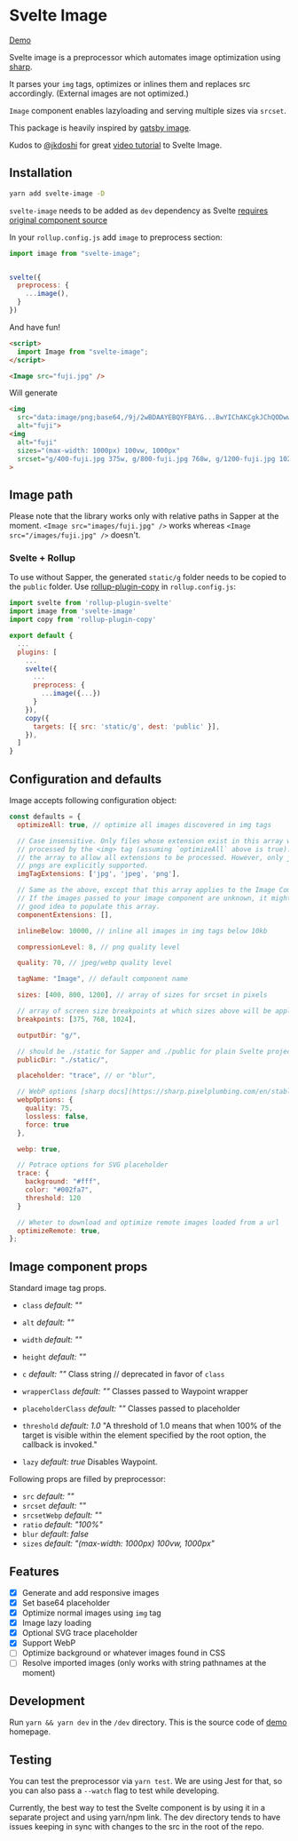 # Svelte Image

[Demo](https://svelte-image.matyunya.now.sh/)

Svelte image is a preprocessor which automates image optimization using [sharp](https://github.com/lovell/sharp).

It parses your `img` tags, optimizes or inlines them and replaces src accordingly. (External images are not optimized.)

`Image` component enables lazyloading and serving multiple sizes via `srcset`.

This package is heavily inspired by [gatsby image](https://www.gatsbyjs.org/packages/gatsby-image/).

Kudos to [@jkdoshi](https://github.com/jkdoshi) for great [video tutorial](https://www.youtube.com/watch?v=FKNc9A8u2oE) to Svelte Image.

## Installation

```bash
yarn add svelte-image -D
```

`svelte-image` needs to be added as `dev` dependency as Svelte [requires original component source](https://github.com/sveltejs/sapper-template#using-external-components)

In your `rollup.config.js` add `image` to preprocess section:

```js
import image from "svelte-image";


svelte({
  preprocess: {
    ...image(),
  }
})
```

And have fun!

```html
<script>
  import Image from "svelte-image";
</script>

<Image src="fuji.jpg" />
```

Will generate

```html
<img
  src="data:image/png;base64,/9j/2wBDAAYEBQYFBAYG...BwYIChAKCgkJChQODwwQF"
  alt="fuji">
<img
  alt="fuji"
  sizes="(max-width: 1000px) 100vw, 1000px"
  srcset="g/400-fuji.jpg 375w, g/800-fuji.jpg 768w, g/1200-fuji.jpg 1024w"
>
```

## Image path

Please note that the library works only with relative paths in Sapper at the moment.
`<Image src="images/fuji.jpg" />` works whereas `<Image src="/images/fuji.jpg" />` doesn't.

### Svelte + Rollup

To use without Sapper, the generated `static/g` folder needs to be copied to the `public` folder. Use [rollup-plugin-copy](https://www.npmjs.com/package/rollup-plugin-copy) in `rollup.config.js`:

```js
import svelte from 'rollup-plugin-svelte'
import image from 'svelte-image'
import copy from 'rollup-plugin-copy'

export default {
  ...
  plugins: [
    ...
    svelte({
      ...
      preprocess: {
        ...image({...})
      }
    }),
    copy({
      targets: [{ src: 'static/g', dest: 'public' }],
    }),
  ]
}
```

## Configuration and defaults

Image accepts following configuration object:

```js
const defaults = {
  optimizeAll: true, // optimize all images discovered in img tags

  // Case insensitive. Only files whose extension exist in this array will be
  // processed by the <img> tag (assuming `optimizeAll` above is true). Empty
  // the array to allow all extensions to be processed. However, only jpegs and
  // pngs are explicitly supported.
  imgTagExtensions: ['jpg', 'jpeg', 'png'],

  // Same as the above, except that this array applies to the Image Component.
  // If the images passed to your image component are unknown, it might be a
  // good idea to populate this array.
  componentExtensions: [],

  inlineBelow: 10000, // inline all images in img tags below 10kb

  compressionLevel: 8, // png quality level

  quality: 70, // jpeg/webp quality level

  tagName: "Image", // default component name

  sizes: [400, 800, 1200], // array of sizes for srcset in pixels

  // array of screen size breakpoints at which sizes above will be applied
  breakpoints: [375, 768, 1024],

  outputDir: "g/",

  // should be ./static for Sapper and ./public for plain Svelte projects
  publicDir: "./static/",

  placeholder: "trace", // or "blur",

  // WebP options [sharp docs](https://sharp.pixelplumbing.com/en/stable/api-output/#webp)
  webpOptions: {
    quality: 75,
    lossless: false,
    force: true
  },

  webp: true,

  // Potrace options for SVG placeholder
  trace: {
    background: "#fff",
    color: "#002fa7",
    threshold: 120
  }

  // Wheter to download and optimize remote images loaded from a url
  optimizeRemote: true,
};
```

## Image component props

Standard image tag props.

- `class` *default: ""*
- `alt` *default: ""*
- `width` *default: ""*
- `height` *default: ""*

- `c` *default: ""* Class string // deprecated in favor of `class`
- `wrapperClass` *default: ""* Classes passed to Waypoint wrapper
- `placeholderClass` *default: ""* Classes passed to placeholder
- `threshold` *default: 1.0* "A threshold of 1.0 means that when 100% of the target is visible within the element specified by the root option, the callback is invoked."
- `lazy` *default: true* Disables Waypoint.

Following props are filled by preprocessor:

- `src` *default: ""*
- `srcset` *default: ""*
- `srcsetWebp` *default: ""*
- `ratio` *default: "100%"*
- `blur` *default: false*
- `sizes` *default: "(max-width: 1000px) 100vw, 1000px"*

## Features

- [x] Generate and add responsive images
- [x] Set base64 placeholder
- [x] Optimize normal images using `img` tag
- [x] Image lazy loading
- [x] Optional SVG trace placeholder
- [x] Support WebP
- [ ] Optimize background or whatever images found in CSS
- [ ] Resolve imported images (only works with string pathnames at the moment)

## Development

Run `yarn && yarn dev` in the `/dev` directory. This is the source code of [demo](https://svelte-image.matyunya.now.sh/) homepage.

## Testing

You can test the preprocessor via `yarn test`. We are using Jest for that, so you can also pass a `--watch` flag to test while developing.

Currently, the best way to test the Svelte component is by using it in a separate project and using yarn/npm link. The dev directory tends to have issues keeping in sync with changes to the src in the root of the repo.
